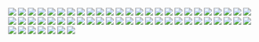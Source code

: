 ![](https://gitlab.com/ntrungcn/898/-/raw/master/12.jpg)
![](https://gitlab.com/ntrungcn/898/-/raw/master/13.jpg)
![](https://gitlab.com/ntrungcn/898/-/raw/master/14.jpg)
![](https://gitlab.com/ntrungcn/898/-/raw/master/15.jpg)
![](https://gitlab.com/ntrungcn/898/-/raw/master/16.jpg)
![](https://gitlab.com/ntrungcn/898/-/raw/master/17.jpg)
![](https://gitlab.com/ntrungcn/898/-/raw/master/18.jpg)
![](https://gitlab.com/ntrungcn/898/-/raw/master/19.jpg)
![](https://gitlab.com/ntrungcn/898/-/raw/master/20.jpg)
![](https://gitlab.com/ntrungcn/898/-/raw/master/21.jpg)
![](https://gitlab.com/ntrungcn/898/-/raw/master/22.jpg)
![](https://gitlab.com/ntrungcn/898/-/raw/master/23.jpg)
![](https://gitlab.com/ntrungcn/898/-/raw/master/24.jpg)
![](https://gitlab.com/ntrungcn/898/-/raw/master/25.jpg)
![](https://gitlab.com/ntrungcn/898/-/raw/master/26.jpg)
![](https://gitlab.com/ntrungcn/898/-/raw/master/27.jpg)
![](https://gitlab.com/ntrungcn/898/-/raw/master/28.jpg)
![](https://gitlab.com/ntrungcn/898/-/raw/master/29.jpg)
![](https://gitlab.com/ntrungcn/898/-/raw/master/30.jpg)
![](https://gitlab.com/ntrungcn/898/-/raw/master/31.jpg)
![](https://gitlab.com/ntrungcn/898/-/raw/master/32.jpg)
![](https://gitlab.com/ntrungcn/898/-/raw/master/33.jpg)
![](https://gitlab.com/ntrungcn/898/-/raw/master/34.jpg)
![](https://gitlab.com/ntrungcn/898/-/raw/master/35.jpg)
![](https://gitlab.com/ntrungcn/898/-/raw/master/36.jpg)
![](https://gitlab.com/ntrungcn/898/-/raw/master/37.jpg)
![](https://gitlab.com/ntrungcn/898/-/raw/master/38.jpg)
![](https://gitlab.com/ntrungcn/898/-/raw/master/39.jpg)
![](https://gitlab.com/ntrungcn/898/-/raw/master/40.jpg)
![](https://gitlab.com/ntrungcn/898/-/raw/master/41.jpg)
![](https://gitlab.com/ntrungcn/898/-/raw/master/42.jpg)
![](https://gitlab.com/ntrungcn/898/-/raw/master/43.jpg)
![](https://gitlab.com/ntrungcn/898/-/raw/master/44.jpg)
![](https://gitlab.com/ntrungcn/898/-/raw/master/45.jpg)
![](https://gitlab.com/ntrungcn/898/-/raw/master/46.jpg)
![](https://gitlab.com/ntrungcn/898/-/raw/master/47.jpg)
![](https://gitlab.com/ntrungcn/898/-/raw/master/48.jpg)
![](https://gitlab.com/ntrungcn/898/-/raw/master/49.jpg)
![](https://gitlab.com/ntrungcn/898/-/raw/master/50.jpg)
![](https://gitlab.com/ntrungcn/898/-/raw/master/51.jpg)
![](https://gitlab.com/ntrungcn/898/-/raw/master/52.jpg)
![](https://gitlab.com/ntrungcn/898/-/raw/master/53.jpg)
![](https://gitlab.com/ntrungcn/898/-/raw/master/54.jpg)
![](https://gitlab.com/ntrungcn/898/-/raw/master/55.jpg)
![](https://gitlab.com/ntrungcn/898/-/raw/master/56.jpg)
![](https://gitlab.com/ntrungcn/898/-/raw/master/57.jpg)
![](https://gitlab.com/ntrungcn/898/-/raw/master/01.jpg)
![](https://gitlab.com/ntrungcn/898/-/raw/master/02.jpg)
![](https://gitlab.com/ntrungcn/898/-/raw/master/03.jpg)
![](https://gitlab.com/ntrungcn/898/-/raw/master/04.jpg)
![](https://gitlab.com/ntrungcn/898/-/raw/master/05.jpg)
![](https://gitlab.com/ntrungcn/898/-/raw/master/06.jpg)
![](https://gitlab.com/ntrungcn/898/-/raw/master/07.jpg)
![](https://gitlab.com/ntrungcn/898/-/raw/master/08.jpg)
![](https://gitlab.com/ntrungcn/898/-/raw/master/09.jpg)
![](https://gitlab.com/ntrungcn/898/-/raw/master/10.jpg)
![](https://gitlab.com/ntrungcn/898/-/raw/master/11.jpg)
